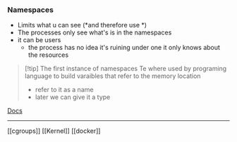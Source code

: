 ### Namespaces 
- Limits what u can see (*and therefore use *)
- The processes only see what's is in the namespaces
- it can be users
	- the process has no idea it's ruining under one it only knows about the resources 

>[!tip] The first instance of namespaces 
Te where used by programing language to build varaibles that refer to the memory location 
> - refer to it as a name
> - later we can give it a type 

[Docs](https://www.youtube.com/watch?v=dunL7EXDRKs)


---
[[cgroups]] [[Kernel]] [[docker]]